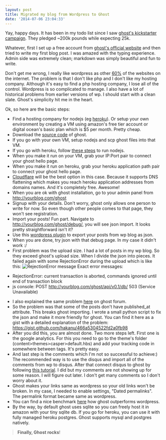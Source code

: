 ```yaml
---
layout: post
title: Migrated my blog from Wordpress to Ghost
date: '2014-07-06 23:04:33'
---
```


Yay, happy days. It has been in my todo list since I saw [ghost's kickstarter campaign](https://www.kickstarter.com/projects/johnonolan/ghost-just-a-blogging-platform). They pledged ~200k pounds while expecting 25k.

Whatever, first I set up a free account from [ghost's official website](http://ghost.io) and then tried to write my first blog post. I was amazed with the typing experience. Admin side was extremely clean; markdown was simply beautiful and fun to write.

Don't get me wrong, I really like wordpress as other [60%](http://w3techs.com/technologies/details/cm-wordpress/all/all) of the websites on the internet. The problem is that I don't like php and I don't like my hosting company. Although it's easy to find a php hosting company, I lose all of the control. Wordpress is so complicated to manage. I also have a lot of historical problems from earlier versions of wp. I should start with a clean slate. Ghost's simplicity hit me in the heart.

Ok, so here are the basic steps:

* Find a hosting company for nodejs (eg [heroku](heroku.com)). Or setup your own environment by creating a VM using amazon's free tier account or digital ocean's basic plan which is $5 per month. Pretty cheap.
* Download the [source code](https://ghost.org/download/) of ghost.
* If you go with your own VM, setup nodejs and scp ghost files into that VM.
* If you go with heroku, follow [these steps](https://devcenter.heroku.com/articles/getting-started-with-nodejs) to run nodejs.
* When you make it run on your VM, grab your IP:Port pair to connect your ghost hello page.
* When you make it run on heroku, grab your heroku application path pair to connect your ghost hello page.
* [Cloudflare](http://cloudflare.com) will be the best option in this case. Because it supports DNS flattening which makes you reach heroku application addresses from domains names. And it's completely free. Awesome!
* When you are ok with ghost installation, go to your admin panel from http://yourblog.com/ghost
* Signup with your details. Don't worry, ghost only allows one person to write for now. So even though other people comes to that page, they won't see registration.
* Import your posts! Fun part. Navigate to http://yourblog.com/ghost/debug/, you will see json import. It looks pretty straightforward isn't it?
* Use this [wordpress plugin](https://wordpress.org/plugins/ghost/) to export your posts from wp blog as json.
* When you are done, try json with that debug page. In my case it didn't work :/
* First problem was the upload size. I had a lot of posts in my wp blog. So they exceed ghost's upload size. When I divide the json into pieces. It failed again with some RejectionError during the upload which is like this:
![RejectionError message](http://devdala.files.wordpress.com/2014/05/screen-shot-2014-05-26-at-16-43-08.png)
Exact error messages:
- RejectionError: current transaction is aborted, commands ignored until end of transaction block
- js console: POST http://yourblog.com/ghost/api/v0.1/db/ 503 (Service Unavailable)

* I also explained the same problem [here](https://ghost.org/forum/using-ghost/8433-wordpress-migration-json-file-import-failing-with-unknown-error/) on ghost forum.
* So the problem was that some of the posts don't have published_at attribute. This breaks ghost importing. I wrote a small python script to fix the json and make it more friendly for ghost. You can find it here as a gist with a detailed explanation of the problem:
https://gist.github.com/hakanu/466a5304522fd2a0fb98
* After you did this, you are almost done. Two more steps left. First one is the google analytics. For this you need to go to the theme's folder (content>themes>casper>default.hbs) and add your tracking code in somewhere between <head> </head> tags. It's pretty easy.
* And last step is the comments which I'm not so successful to achieve:) The recommended way is to use the disqus and import all of the comments from wp to disqus. After that connect disqus to ghost by following [this tutorial](https://help.disqus.com/customer/portal/articles/1454924-ghost-installation-instructions). I did but my comments are not showing up for some reason. I will figure out later. I don't get many comments so I don't worry about it.
* Ghost makes your links same as wordpress so your old links won't be broken. In my case, I needed to enable settings, "Dated permalinks". The permalink format became same as wordpress.
* You can find a nice benchmark [here](http://www.appdynamics.com/blog/nodejs/an-example-of-how-node-js-is-faster-than-php/) how ghost outperforms wordpress.
* By the way, by default ghost uses sqlite so you can freely host it in amazon with your tiny sqlite db. If you go for heroku, you can use it with fully managed heroku postgres. Ghost supports mysql and postgres natively.

> **Finally, Ghost rocks**!

